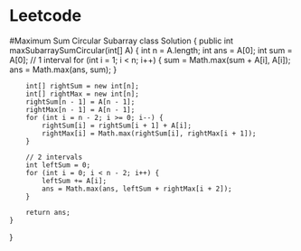 # Leetcode
#Maximum Sum Circular Subarray
class Solution {
    public int maxSubarraySumCircular(int[] A) {
        int n = A.length;
        int ans = A[0];
        int sum = A[0];
        // 1 interval
        for (int i = 1; i < n; i++) {
            sum = Math.max(sum + A[i], A[i]);
            ans = Math.max(ans, sum);
        }
        
        int[] rightSum = new int[n];
        int[] rightMax = new int[n];
        rightSum[n - 1] = A[n - 1];
        rightMax[n - 1] = A[n - 1];
        for (int i = n - 2; i >= 0; i--) {
            rightSum[i] = rightSum[i + 1] + A[i];
            rightMax[i] = Math.max(rightSum[i], rightMax[i + 1]);
        }
        
        // 2 intervals
        int leftSum = 0;
        for (int i = 0; i < n - 2; i++) {
            leftSum += A[i];
            ans = Math.max(ans, leftSum + rightMax[i + 2]);
        }
        
        return ans;
    }
}
